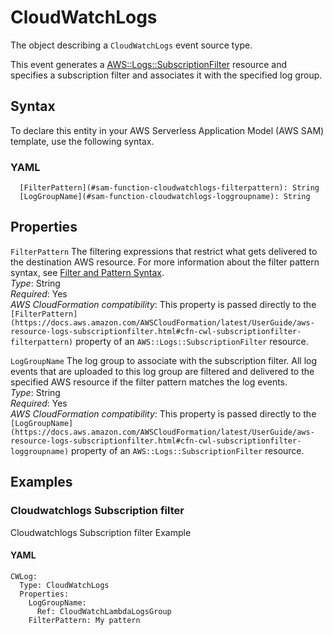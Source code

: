 # CloudWatchLogs<a name="sam-property-function-cloudwatchlogs"></a>

The object describing a `CloudWatchLogs` event source type\.

This event generates a [AWS::Logs::SubscriptionFilter](https://docs.aws.amazon.com/AWSCloudFormation/latest/UserGuide/aws-resource-logs-subscriptionfilter.html) resource and specifies a subscription filter and associates it with the specified log group\.

## Syntax<a name="sam-property-function-cloudwatchlogs-syntax"></a>

To declare this entity in your AWS Serverless Application Model \(AWS SAM\) template, use the following syntax\.

### YAML<a name="sam-property-function-cloudwatchlogs-syntax.yaml"></a>

```
  [FilterPattern](#sam-function-cloudwatchlogs-filterpattern): String
  [LogGroupName](#sam-function-cloudwatchlogs-loggroupname): String
```

## Properties<a name="sam-property-function-cloudwatchlogs-properties"></a>

 `FilterPattern`   <a name="sam-function-cloudwatchlogs-filterpattern"></a>
The filtering expressions that restrict what gets delivered to the destination AWS resource\. For more information about the filter pattern syntax, see [Filter and Pattern Syntax](https://docs.aws.amazon.com/AmazonCloudWatch/latest/logs/FilterAndPatternSyntax.html)\.  
*Type*: String  
*Required*: Yes  
*AWS CloudFormation compatibility*: This property is passed directly to the `[FilterPattern](https://docs.aws.amazon.com/AWSCloudFormation/latest/UserGuide/aws-resource-logs-subscriptionfilter.html#cfn-cwl-subscriptionfilter-filterpattern)` property of an `AWS::Logs::SubscriptionFilter` resource\.

 `LogGroupName`   <a name="sam-function-cloudwatchlogs-loggroupname"></a>
The log group to associate with the subscription filter\. All log events that are uploaded to this log group are filtered and delivered to the specified AWS resource if the filter pattern matches the log events\.  
*Type*: String  
*Required*: Yes  
*AWS CloudFormation compatibility*: This property is passed directly to the `[LogGroupName](https://docs.aws.amazon.com/AWSCloudFormation/latest/UserGuide/aws-resource-logs-subscriptionfilter.html#cfn-cwl-subscriptionfilter-loggroupname)` property of an `AWS::Logs::SubscriptionFilter` resource\.

## Examples<a name="sam-property-function-cloudwatchlogs--examples"></a>

### Cloudwatchlogs Subscription filter<a name="sam-property-function-cloudwatchlogs--examples--cloudwatchlogs-subscription-filter"></a>

Cloudwatchlogs Subscription filter Example

#### YAML<a name="sam-property-function-cloudwatchlogs--examples--cloudwatchlogs-subscription-filter--yaml"></a>

```
CWLog:
  Type: CloudWatchLogs
  Properties:
    LogGroupName:
      Ref: CloudWatchLambdaLogsGroup
    FilterPattern: My pattern
```